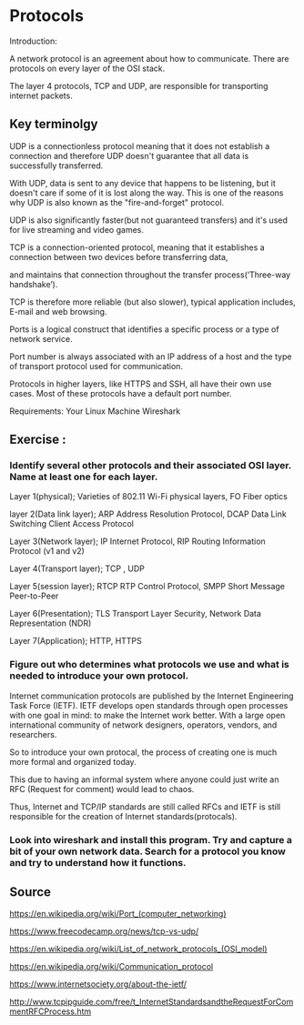 # Protocols
Introduction:


A network protocol is an agreement about how to communicate. There are protocols on every layer of the OSI stack.

The layer 4 protocols, TCP and UDP, are responsible for transporting internet packets. 

## Key terminolgy

UDP is a connectionless protocol meaning that it does not establish a connection and therefore UDP doesn't guarantee that all data is successfully transferred. 

With UDP, data is sent to any device that happens to be listening, but it doesn't care if some of it is lost along the way. 
This is one of the reasons why UDP is also known as the "fire-and-forget" protocol.

UDP is also significantly faster(but not guaranteed transfers) and it's used for live streaming and video games.


TCP is a connection-oriented protocol, meaning that it establishes a connection between two devices before transferring data, 

and maintains that connection throughout the transfer process(‘Three-way handshake’).

TCP is therefore more reliable (but also slower), typical application includes, E-mail and web browsing.

Ports is a logical construct that identifies a specific process or a type of network service. 

Port number is always associated with an IP address of a host and the type of transport protocol used for communication. 



Protocols in higher layers, like HTTPS and SSH, all have their own use cases. Most of these protocols have a default port number.


Requirements:
Your Linux Machine
Wireshark

## Exercise :
### Identify several other protocols and their associated OSI layer. Name at least one for each layer.

Layer 1(physical); Varieties of 802.11 Wi-Fi physical layers, FO Fiber optics

layer 2(Data link layer); ARP Address Resolution Protocol, DCAP Data Link Switching Client Access Protocol

Layer 3(Network layer); IP Internet Protocol, RIP Routing Information Protocol (v1 and v2)

Layer 4(Transport layer); TCP , UDP

Layer 5(session layer); RTCP RTP Control Protocol, SMPP Short Message Peer-to-Peer

Layer 6(Presentation); TLS Transport Layer Security, Network Data Representation (NDR)

Layer 7(Application); HTTP, HTTPS


### Figure out who determines what protocols we use and what is needed to introduce your own protocol.

Internet communication protocols are published by the Internet Engineering Task Force (IETF).
IETF develops open standards through open processes with one goal in mind: to make the Internet work better. 
With a large open international community of network designers, operators, vendors, and researchers.

So to introduce your own protocal, the process of creating one is much more formal and organized today.

This due to having an informal system where anyone could just write an RFC (Request for comment) would lead to chaos. 

Thus, Internet and TCP/IP standards are still called RFCs and IETF is still responsible for the creation of Internet standards(protocals). 


### Look into wireshark and install this program. Try and capture a bit of your own network data. Search for a protocol you know and try to understand how it functions.




## Source
https://en.wikipedia.org/wiki/Port_(computer_networking)


https://www.freecodecamp.org/news/tcp-vs-udp/


https://en.wikipedia.org/wiki/List_of_network_protocols_(OSI_model)


https://en.wikipedia.org/wiki/Communication_protocol


https://www.internetsociety.org/about-the-ietf/

http://www.tcpipguide.com/free/t_InternetStandardsandtheRequestForCommentRFCProcess.htm

